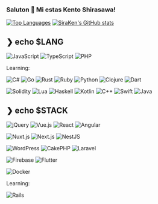 ### Saluton 👋 Mi estas Kento Shirasawa!

[![Top Languages](https://github-readme-stats.vercel.app/api/top-langs/?username=SiraKen&langs_count=10&theme=tokyonight&layout=compact&hide=html,javascript,css,scss,shaderlab,hlsl,jupyter%20notebook)](https://github.com/anuraghazra/github-readme-stats)
[![SiraKen's GitHub stats](https://github-readme-stats.vercel.app/api?username=SiraKen&show_icons=true&count_private=true&theme=tokyonight)](https://github.com/anuraghazra/github-readme-stats)

## ❯ echo $LANG

![JavaScript](https://img.shields.io/badge/JavaScript-F7DF1E?style=flat-square&logo=javascript&logoColor=333)
![TypeScript](https://img.shields.io/badge/TypeScript-3178C6?style=flat-square&logo=javascript&logoColor=FFF)
![PHP](https://img.shields.io/badge/PHP-777BB4?style=flat-square&logo=php&logoColor=FFF)

Learning:

![C#](https://img.shields.io/badge/C%23-239120?style=flat-square&logo=c-sharp&logoColor=FFF)
![Go](https://img.shields.io/badge/Go-00ADD8?style=flat-square&logo=go&logoColor=FFF)
![Rust](https://img.shields.io/badge/Rust-C36241?style=flat-square&logo=rust&logoColor=FFF)
![Ruby](https://img.shields.io/badge/Ruby-CC342D?style=flat-square&logo=Ruby&logoColor=FFF)
![Python](https://img.shields.io/badge/Python-3776AB?style=flat-square&logo=python&logoColor=FFF)
![Clojure](https://img.shields.io/badge/Clojure-5881D8?style=flat-square&logo=clojure&logoColor=FFF)
![Dart](https://img.shields.io/badge/Dart-0175C2?style=flat-square&logo=dart&logoColor=FFF)

![Solidity](https://img.shields.io/badge/Solidity-363636?style=flat-square&logo=solidity&logoColor=FFF)
![Lua](https://img.shields.io/badge/Lua-2C2D72?style=flat-square&logo=lua&logoColor=FFF)
![Haskell](https://img.shields.io/badge/Haskell-5D4F85?style=flat-square&logo=haskell&logoColor=FFF)
![Kotlin](https://img.shields.io/badge/Kotlin-7F52FF?style=flat-square&logo=kotlin&logoColor=FFF)
![C++](https://img.shields.io/badge/C%2b%2b-00599C?style=flat-square&logo=cplusplus&logoColor=FFF)
![Swift](https://img.shields.io/badge/Swift-F05138?style=flat-square&logo=swift&logoColor=FFF)
![Java](https://img.shields.io/badge/Java-EEE?style=flat-square&logo=openjdk&logoColor=000)

## ❯ echo $STACK

![jQuery](https://img.shields.io/badge/jQuery-0769AD?style=flat-square&logo=jquery&logoColor=FFF)
![Vue.js](https://img.shields.io/badge/Vue.js-4FC08D?style=flat-square&logo=vue.js&logoColor=FFF)
![React](https://img.shields.io/badge/React-61DAFB?style=flat-square&logo=react&logoColor=000)
![Angular](https://img.shields.io/badge/Angular-DD0031?style=flat-square&logo=angular&logoColor=FFF)

![Nuxt.js](https://img.shields.io/badge/Nuxt.js-00DC82?style=flat-square&logo=nuxtdotjs&logoColor=FFF)
![Next.js](https://img.shields.io/badge/Next.js-000000?style=flat-square&logo=nextdotjs&logoColor=FFF)
![NestJS](https://img.shields.io/badge/NestJS-E0234E?style=flat-square&logo=nestjs&logoColor=FFF)
<!-- ![Remix](https://img.shields.io/badge/Remix-000000?style=flat-square&logo=remix&logoColor=FFF) -->

![WordPress](https://img.shields.io/badge/WordPress-21759B?style=flat-square&logo=wordpress&logoColor=FFF)
![CakePHP](https://img.shields.io/badge/CakePHP-D33C43?style=flat-square&logo=cakephp&logoColor=FFF)
![Laravel](https://img.shields.io/badge/Laravel-FF2D20?style=flat-square&logo=laravel&logoColor=FFF)

![Firebase](https://img.shields.io/badge/Firebase-FFCA28?style=flat-square&logo=firebase&logoColor=333)
![Flutter](https://img.shields.io/badge/Flutter-02569B?style=flat-square&logo=flutter&logoColor=FFF)

![Docker](https://img.shields.io/badge/Docker-2496ED?style=flat-square&logo=docker&logoColor=FFF)

Learning:

![Rails](https://img.shields.io/badge/Rails-CC0000?style=flat-square&logo=rubyonrails&logoColor=FFF)
